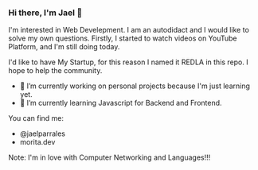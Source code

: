 ### Hi there, I'm Jael 👋


I'm interested in Web Develepment. 
I am an autodidact and I would like to solve my own questions.
Firstly, I started to watch videos on YouTube Platform, and I'm still doing today.

I'd like to have My Startup, for this reason I named it REDLA in this repo.
I hope to help the community.

- 🔭 I’m currently working on personal projects because I'm just learning yet.
- 🌱 I’m currently learning Javascript for Backend and Frontend.

You can find me:
  - @jaelparrales
  - morita.dev

Note:
  I'm in love with Computer Networking and Languages!!! 

<!--
**puerto-22/puerto-22** is a ✨ _special_ ✨ repository because its `README.md` (this file) appears on your GitHub profile.

Here are some ideas to get you started:

- 🔭 I’m currently working on ...
- 🌱 I’m currently learning ...
- 👯 I’m looking to collaborate on ...
- 🤔 I’m looking for help with ...
- 💬 Ask me about ...
- 📫 How to reach me: ...
- 😄 Pronouns: ...
- ⚡ Fun fact: ...
-->
